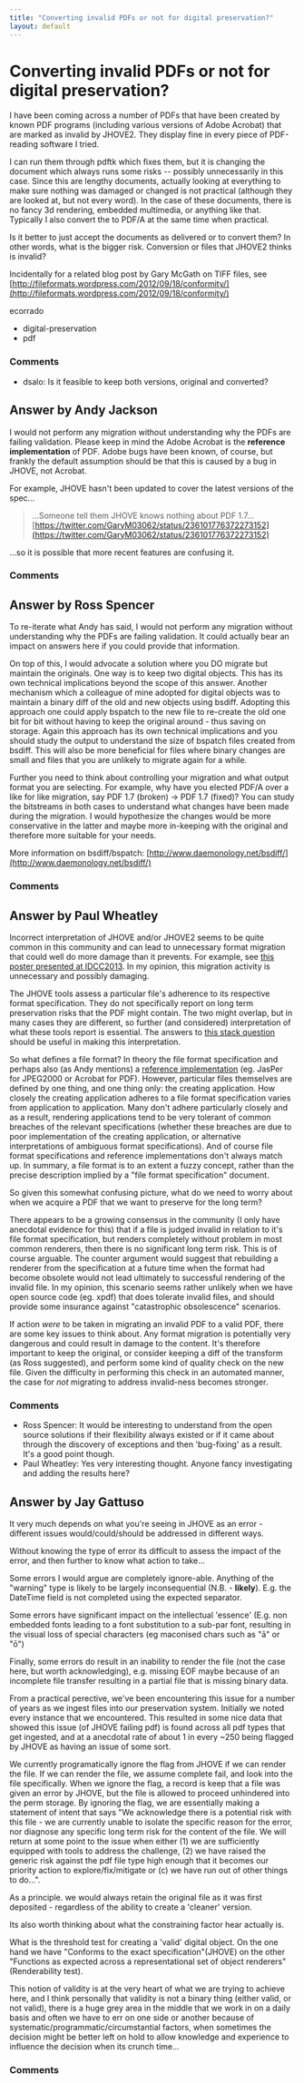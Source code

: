 ```yaml
---
title: "Converting invalid PDFs or not for digital preservation?"
layout: default
---
```

Converting invalid PDFs or not for digital preservation?
=====================
I have been coming across a number of PDFs that have been created by
known PDF programs (including various versions of Adobe Acrobat) that
are marked as invalid by JHOVE2. They display fine in every piece of
PDF-reading software I tried.

I can run them through pdftk which fixes them, but it is changing the
document which always runs some risks -- possibly unnecessarily in this
case. Since this are lengthy documents, actually looking at everything
to make sure nothing was damaged or changed is not practical (although
they are looked at, but not every word). In the case of these documents,
there is no fancy 3d rendering, embedded multimedia, or anything like
that. Typically I also convert the to PDF/A at the same time when
practical.

Is it better to just accept the documents as delivered or to convert
them? In other words, what is the bigger risk. Conversion or files that
JHOVE2 thinks is invalid?

Incidentally for a related blog post by Gary McGath on TIFF files, see
[http://fileformats.wordpress.com/2012/09/18/conformity/](http://fileformats.wordpress.com/2012/09/18/conformity/)

ecorrado

<ul class="tags"><li class="tag">digital-preservation</li><li class="tag">pdf</li></ul>

### Comments ###
* dsalo: Is it feasible to keep both versions, original and converted?


Answer by Andy Jackson
----------------
I would not perform any migration without understanding why the PDFs are
failing validation. Please keep in mind the Adobe Acrobat is the
**reference implementation** of PDF. Adobe bugs have been known, of
course, but frankly the default assumption should be that this is caused
by a bug in JHOVE, not Acrobat.

For example, JHOVE hasn't been updated to cover the latest versions of
the spec...

> ...Someone tell them JHOVE knows nothing about PDF 1.7...
> [https://twitter.com/GaryM03062/status/236101776372273152](https://twitter.com/GaryM03062/status/236101776372273152)

...so it is possible that more recent features are confusing it.

### Comments ###

Answer by Ross Spencer
----------------
To re-iterate what Andy has said, I would not perform any migration
without understanding why the PDFs are failing validation. It could
actually bear an impact on answers here if you could provide that
information.

On top of this, I would advocate a solution where you DO migrate but
maintain the originals. One way is to keep two digital objects. This has
its own technical implications beyond the scope of this answer. Another
mechanism which a colleague of mine adopted for digital objects was to
maintain a binary diff of the old and new objects using bsdiff. Adopting
this approach one could apply bspatch to the new file to re-create the
old one bit for bit without having to keep the original around - thus
saving on storage. Again this approach has its own technical
implications and you should study the output to understand the size of
bspatch files created from bsdiff. This will also be more beneficial for
files where binary changes are small and files that you are unlikely to
migrate again for a while.

Further you need to think about controlling your migration and what
output format you are selecting. For example, why have you elected PDF/A
over a like for like migration, say PDF 1.7 (broken) -\> PDF 1.7
(fixed)? You can study the bitstreams in both cases to understand what
changes have been made during the migration. I would hypothesize the
changes would be more conservative in the latter and maybe more
in-keeping with the original and therefore more suitable for your needs.

More information on bsdiff/bspatch:
[http://www.daemonology.net/bsdiff/](http://www.daemonology.net/bsdiff/)

### Comments ###

Answer by Paul Wheatley
----------------
Incorrect interpretation of JHOVE and/or JHOVE2 seems to be quite common
in this community and can lead to unnecessary format migration that
could well do more damage than it prevents. For example, see [this
poster presented at
IDCC2013](http://www.dcc.ac.uk/sites/default/files/documents/idcc13posters/Poster213.pdf).
In my opinion, this migration activity is unnecessary and possibly
damaging.

The JHOVE tools assess a particular file's adherence to its respective
format specification. They do not specifically report on long term
preservation risks that the PDF might contain. The two might overlap,
but in many cases they are different, so further (and considered)
interpretation of what these tools report is essential. The answers to
[this stack
question](http://libraries.stackexchange.com/questions/964/what-preservation-risks-are-associated-with-the-pdf-file-format)
should be useful in making this interpretation.

So what defines a file format? In theory the file format specification
and perhaps also (as Andy mentions) a [reference
implementation](http://en.wikipedia.org/wiki/Reference_implementation)
(eg. JasPer for JPEG2000 or Acrobat for PDF). However, particular files
themselves are defined by one thing, and one thing only: the creating
application. How closely the creating application adheres to a file
format specification varies from application to application. Many don't
adhere particularly closely and as a result, rendering applications tend
to be very tolerant of common breaches of the relevant specifications
(whether these breaches are due to poor implementation of the creating
application, or alternative interpretations of ambiguous format
specifications). And of course file format specifications and reference
implementations don't always match up. In summary, a file format is to
an extent a fuzzy concept, rather than the precise description implied
by a "file format specification" document.

So given this somewhat confusing picture, what do we need to worry about
when we acquire a PDF that we want to preserve for the long term?

There appears to be a growing consensus in the community (I only have
anecdotal evidence for this) that if a file is judged invalid in
relation to it's file format specification, but renders completely
without problem in most common renderers, then there is no significant
long term risk. This is of course arguable. The counter argument would
suggest that rebuilding a renderer from the specification at a future
time when the format had become obsolete would not lead ultimately to
successful rendering of the invalid file. In my opinion, this scenario
seems rather unlikely when we have open source code (eg. xpdf) that does
tolerate invalid files, and should provide some insurance against
"catastrophic obsolescence" scenarios.

If action *were* to be taken in migrating an invalid PDF to a valid PDF,
there are some key issues to think about. Any format migration is
potentially very dangerous and could result in damage to the content.
It's therefore important to keep the original, or consider keeping a
diff of the transform (as Ross suggested), and perform some kind of
quality check on the new file. Given the difficulty in performing this
check in an automated manner, the case for *not* migrating to address
invalid-ness becomes stronger.

### Comments ###
* Ross Spencer: It would be interesting to understand from the open source solutions if
their flexibility always existed or if it came about through the
discovery of exceptions and then 'bug-fixing' as a result. It's a good
point though.
* Paul Wheatley: Yes very interesting thought. Anyone fancy investigating and adding the
results here?

Answer by Jay Gattuso
----------------
It very much depends on what you're seeing in JHOVE as an error -
different issues would/could/should be addressed in different ways.

Without knowing the type of error its difficult to assess the impact of
the error, and then further to know what action to take...

Some errors I would argue are completely ignore-able. Anything of the
"warning" type is likely to be largely inconsequential (N.B. -
**likely**). E.g. the DateTime field is not completed using the expected
separator.

Some errors have significant impact on the intellectual 'essence' (E.g.
non embedded fonts leading to a font substitution to a sub-par font,
resulting in the visual loss of special characters (eg maconised chars
such as "ā" or "ō")

Finally, some errors do result in an inability to render the file (not
the case here, but worth acknowledging), e.g. missing EOF maybe because
of an incomplete file transfer resulting in a partial file that is
missing binary data.

From a practical perective, we've been encountering this issue for a
number of years as we ingest files into our preservation system.
Initially we noted every instance that we encountered. This resulted in
some nice data that showed this issue (of JHOVE failing pdf) is found
across all pdf types that get ingested, and at a anecdotal rate of about
1 in every \~250 being flagged by JHOVE as having an issue of some sort.

We currently programatically ignore the flag from JHOVE if we can render
the file. If we can render the file, we assume complete fail, and look
into the file specifically. When we ignore the flag, a record is keep
that a file was given an error by JHOVE, but the file is allowed to
proceed unhindered into the perm storage. By ignoring the flag, we are
essentially making a statement of intent that says "We acknowledge there
is a potential risk with this file - we are currently unable to isolate
the specific reason for the error, nor diagnose any specific long term
risk for the content of the file. We will return at some point to the
issue when either (1) we are sufficiently equipped with tools to address
the challenge, (2) we have raised the generic risk against the pdf file
type high enough that it becomes our priority action to
explore/fix/mitigate or (c) we have run out of other things to do...".

As a principle. we would always retain the original file as it was first
deposited - regardless of the ability to create a 'cleaner' version.

Its also worth thinking about what the constraining factor hear actually
is.

What is the threshold test for creating a 'valid' digital object. On the
one hand we have "Conforms to the exact specification"(JHOVE) on the
other "Functions as expected across a representational set of object
renderers" (Renderability test).

This notion of validity is at the very heart of what we are trying to
achieve here, and I think personally that validity is not a binary thing
(either valid, or not valid), there is a huge grey area in the middle
that we work in on a daily basis and often we have to err on one side or
another because of systematic/programmatic/circumstantial factors, when
sometimes the decision might be better left on hold to allow knowledge
and experience to influence the decision when its crunch time...

### Comments ###

